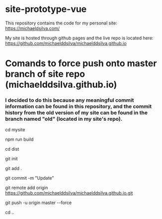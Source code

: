# site-prototype-vue

This repository contains the code for my personal site: https://michaeldsilva.com/

My site is hosted through github pages and the live repo is located here: https://github.com/michaelddsilva/michaelddsilva.github.io

# Comands to force push onto master branch of site repo (michaelddsilva.github.io)
### I decided to do this because any meaningful commit information can be found in this repository, and the commit history from the old version of my site can be found in the branch named "old" (located in my site's repo). 

cd mysite

npm run build

cd dist

git init

git add .

git commit -m "Update"

git remote add origin https://github.com/michaelddsilva/michaelddsilva.github.io.git

git push -u origin master --force

cd ..
